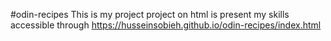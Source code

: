 #odin-recipes
This is my project project on html is present my skills
accessible through https://husseinsobieh.github.io/odin-recipes/index.html